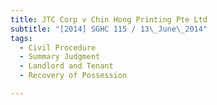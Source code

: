 ```yaml
---
title: JTC Corp v Chin Hong Printing Pte Ltd 
subtitle: "[2014] SGHC 115 / 13\_June\_2014"
tags:
  - Civil Procedure
  - Summary Judgment
  - Landlord and Tenant
  - Recovery of Possession

---
```


